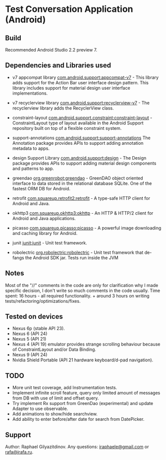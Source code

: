 # Test Conversation Application (Android)

## Build
Recommended Android Studio 2.2 preview 7.

## Dependencies and Libraries used
- v7 appcompat library [com.android.support:appcompat-v7](http://developer.android.com/tools/support-library/features.html#v7-appcompat) - This library adds support for the Action Bar user interface design pattern. This library includes support for material design user interface implementations.
- v7 recyclerview library [com.android.support:recyclerview-v7](http://developer.android.com/tools/support-library/features.html#v7-recyclerview) - The recyclerview library adds the RecyclerView class.
- constraint-layout [com.android.support.constraint:constraint-layout](http://tools.android.com/tech-docs/layout-editor) - ConstraintLayout type of layout available in the Android Support repository built on top of a flexible constraint system.
- support-annotations [com.android.support:support-annotations](https://developer.android.com/topic/libraries/support-library/features.html#annotations) The Annotation package provides APIs to support adding annotation metadata to apps.
- design Support Library [com.android.support:design](http://developer.android.com/tools/support-library/features.html#design) - The Design package provides APIs to support adding material design components and patterns to app.
- greendao [org.greenrobot:greendao](http://greenrobot.org/greendao) - GreenDAO object oriented interface to data stored in the relational database SQLite. One of the fastest ORM DB for Android.
- retrofit [com.squareup.retrofit2:retrofit](http://square.github.io/retrofit/) - A type-safe HTTP client for Android and Java.
- okhttp3 [com.squareup.okhttp3:okhttp](http://square.github.io/okhttp/) - An HTTP & HTTP/2 client for Android and Java applications.
- picasso [com.squareup.picasso:picasso](https://github.com/square/picasso) - A powerful image downloading and caching library for Android.

- junit [junit:junit]() - Unit test framework.
- robolectric [org.robolectric:robolectric](http://robolectric.org/) - Unit test framework that de-fangs the Android SDK jar. Tests run inside the JVM

## Notes
Most of the "//" comments in the code are only for clarification why I made specific decision, I don't write so much comments in the code usually.
Time spent: 16 hours - all required functionality. + around 3 hours on writing tests/refactoring/optimizations/fixes.

## Tested on devices
- Nexus 6p (stable API 23).
- Nexus 6 (API 24)
- Nexus 5 (API 21)
- Nexus 4 (API 19) emulator provides strange scrolling behaviour because of ConstraintLayout and/or Data Binding.
- Nexus 9 (API 24)
- Nvidia Shield Portable (API 21 hardware keyboard/d-pad navigation).

## TODO
- More unit test coverage, add Instrumentation tests.
- Implement infinite scroll feature, query only limited amount of messages from DB with use of limit and offset query.
- Try implement Rx support from GreenDao (experimental) and update Adapter to use observable.
- Add animations to show/hide searchview.
- Add ability to enter before/after date for search from DatePicker.

## Support
Author: Raphael Gilyazitdinov.
Any questions: iraphaele@gmail.com or rafa@irafa.ru.